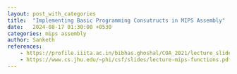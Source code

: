 ```yaml
---
layout: post_with_categories
title:  "Implementing Basic Programming Consutructs in MIPS Assembly"
date:   2024-08-17 01:30:00 +0530
categories: mips assembly
author: Sanketh
references: 
    - https://profile.iiita.ac.in/bibhas.ghoshal/COA_2021/lecture_slides/MIPS_Programming.pdf
    - https://www.cs.jhu.edu/~phi/csf/slides/lecture-mips-functions.pdf
---
```


